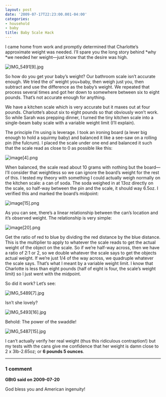 ```yaml
---
layout: post
date: '2009-07-17T22:23:00.001-04:00'
categories:
- household
- baby
title: Baby Scale Hack
---
```



I came home from work and promptly determined that Charlotte’s approximate weight was needed. I’ll spare you the long story behind *why *we needed her weight—just know that the desire was high. 

![IMG_5491[9].jpg](/assets/2009/IMG_5491[9].jpg)</a>

So how do you get your baby’s weight? Our bathroom scale isn’t accurate enough. We tried the ol’ weight you+baby, then weigh just you, then subtract and use the difference as the baby’s weight. We repeated that process several times and got her down to somewhere between six to eight pounds. That’s not accurate enough for anything.

We have a kitchen scale which is very accurate but it maxes out at four pounds. Charlotte’s about six to eight pounds so that obviously won’t work. So while Sarah was prepping dinner, I turned the tiny kitchen scale into a single-beam baby scale with a variable weight limit (I’ll explain).

The principle I’m using is leverage. I took an ironing board (a lever big enough to hold a squirmy baby) and balanced it like a see-saw on a rolling pin (the fulcrum). I placed the scale under one end and balanced it such that the scale read as close to 0 as possible like this:

![image[4].png](/assets/2009/image[4].png)</a>

When balanced, the scale read about 10 grams with nothing but the board—I’ll consider that weightless so we can ignore the board’s weight for the rest of this. I tested my theory with something I could actually weigh normally on the kitchen scale: a can of soda. The soda weighed in at 13oz directly on the scale, so half-way between the pin and the scale, it should way 6.5oz. I verified this and marked the board’s midpoint:

![image[15].png](/assets/2009/image[15].png)</a>

As you can see, there’s a linear relationship between the can’s location and it’s observed weight. The relationship is very simple: 

![image[20].png](/assets/2009/image[20].png)</a>

Get the ratio of red to blue by dividing the red distance by the blue distance. This is the multiplier to apply to whatever the scale reads to get the actual weight of the object on the scale. So if we’re half-way across, then we have a ratio of 2:1 or 2, so we double whatever the scale says to get the objects actual weight. If we’re just 1/4 of the way across, we quadruple whatever the scale says. That’s what I meant by a variable weight limit. I know that Charlotte is less than eight pounds (half of eight is four, the scale’s weight limit) so I just went with the midpoint.

So did it work? Let’s see:

![IMG_5489[7].jpg](/assets/2009/IMG_5489[7].jpg)</a>  

Isn’t she lovely?

 ![IMG_5493[16].jpg](/assets/2009/IMG_5493[16].jpg)</a>  

Behold: The power of the swaddle!

![IMG_5487[15].jpg](/assets/2009/IMG_5487[15].jpg)</a> 

I can’t actually verify her real weight (thus this ridiculous contraption!) but my tests with the cans give me confidence that her weight is damn close to 2 x 3lb-2.65oz; or **6 pounds 5 ounces**.

---

### 1 comment

**GBtG said on 2009-07-20**

God bless you and American ingenuity!

